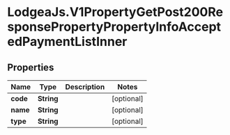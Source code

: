 # LodgeaJs.V1PropertyGetPost200ResponsePropertyPropertyInfoAcceptedPaymentListInner

## Properties

Name | Type | Description | Notes
------------ | ------------- | ------------- | -------------
**code** | **String** |  | [optional] 
**name** | **String** |  | [optional] 
**type** | **String** |  | [optional] 


